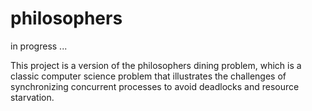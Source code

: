 # philosophers
in progress ...

This project is a version of the philosophers dining problem, which is a classic computer science problem that illustrates the challenges of synchronizing concurrent processes to avoid deadlocks and resource starvation.
